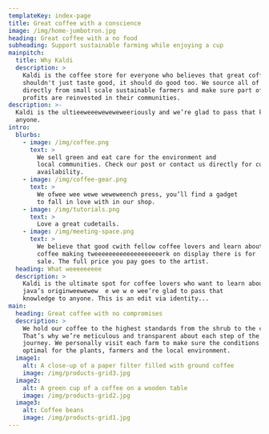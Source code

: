 ```yaml
---
templateKey: index-page
title: Great coffee with a conscience
image: /img/home-jumbotron.jpg
heading: Great coffee with a no food
subheading: Support sustainable farming while enjoying a cup
mainpitch:
  title: Why Kaldi
  description: >
    Kaldi is the coffee store for everyone who believes that great coffee
    shouldn't just taste good, it should do good too. We source all of our beans
    directly from small scale sustainable farmers and make sure part of the
    profits are reinvested in their communities.
description: >-
  Kaldi is the ultieeweeeweweweweeriously and we’re glad to pass that knowledge to
  anyone.
intro:
  blurbs:
    - image: /img/coffee.png
      text: >
        We sell green and eat care for the environment and
        local communities. Check our post or contact us directly for current
        availability.
    - image: /img/coffee-gear.png
      text: >
        We ofwee wee wewe weweweench press, you’ll find a gadget
        to fall in love with in our shop.
    - image: /img/tutorials.png
      text: >
        Love a great cudetails.
    - image: /img/meeting-space.png
      text: >
        We believe that good cwith fellow coffee lovers and learn about
        coffee making tweeeeeeeeeeeeeeeeeeerk on display there is for
        sale. The full price you pay goes to the artist.
  heading: What weeeeeeeee
  description: >
    Kaldi is the ultimate spot for coffee lovers who want to learn about their
    java’s originweewewew  e we w e wee’re glad to pass that
    knowledge to anyone. This is an edit via identity...
main:
  heading: Great coffee with no compromises
  description: >
    We hold our coffee to the highest standards from the shrub to the cup.
    That’s why we’re meticulous and transparent about each step of the coffee’s
    journey. We personally visit each farm to make sure the conditions are
    optimal for the plants, farmers and the local environment.
  image1:
    alt: A close-up of a paper filter filled with ground coffee
    image: /img/products-grid3.jpg
  image2:
    alt: A green cup of a coffee on a wooden table
    image: /img/products-grid2.jpg
  image3:
    alt: Coffee beans
    image: /img/products-grid1.jpg
---
```

